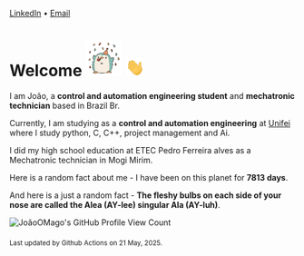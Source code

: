[LinkedIn](https://www.linkedin.com/in/joão-pedro-gozzoli-b95641301/) &bull;
[Email](joaopedrogozzoli@gmail.com)

# Welcome <img src="happy.gif" height="64px" /> <img src="wave.gif" height="32px" />

I am João, a  **control and automation engineering student** and **mechatronic technician** based in Brazil Br.

Currently, I am studying as a **control and automation engineering** at [Unifei](https://unifei.edu.br) where I study python, C, C++, project management and Ai.

I did my high school education at ETEC Pedro Ferreira alves as a Mechatronic technician in Mogi Mirim.

Here is a random fact about me - I have been on this planet for **7813 days**.

And here is a just a random fact -  **The fleshy bulbs on each side of your nose are called the Alea (AY-lee) singular Ala (AY-luh)**.

![JoãoOMago's GitHub Profile View Count](https://komarev.com/ghpvc/?username=JoaoOMago)

<sub>Last updated by Github Actions on 21 May, 2025.</sub>
